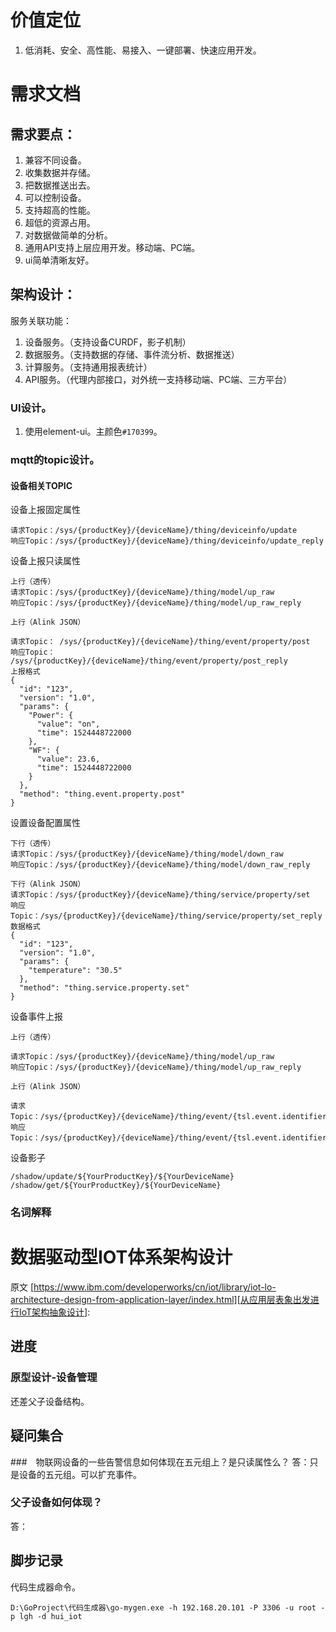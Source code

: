 # 价值定位
1. 低消耗、安全、高性能、易接入、一键部署、快速应用开发。

# 需求文档
## 需求要点：
1. 兼容不同设备。
1. 收集数据并存储。
1. 把数据推送出去。
1. 可以控制设备。
1. 支持超高的性能。
1. 超低的资源占用。
1. 对数据做简单的分析。
1. 通用API支持上层应用开发。移动端、PC端。
1. ui简单清晰友好。

## 架构设计：
服务关联功能：
1. 设备服务。（支持设备CURDF，影子机制）
1. 数据服务。（支持数据的存储、事件流分析、数据推送）
1. 计算服务。（支持通用报表统计）
1. API服务。（代理内部接口，对外统一支持移动端、PC端、三方平台）

### UI设计。
1. 使用element-ui。主颜色`#170399`。


### mqtt的topic设计。

#### 设备相关TOPIC

设备上报固定属性
```
请求Topic：/sys/{productKey}/{deviceName}/thing/deviceinfo/update
响应Topic：/sys/{productKey}/{deviceName}/thing/deviceinfo/update_reply
```
设备上报只读属性
```
上行（透传）
请求Topic：/sys/{productKey}/{deviceName}/thing/model/up_raw
响应Topic：/sys/{productKey}/{deviceName}/thing/model/up_raw_reply

上行（Alink JSON）

请求Topic： /sys/{productKey}/{deviceName}/thing/event/property/post
响应Topic： /sys/{productKey}/{deviceName}/thing/event/property/post_reply
上报格式
{
  "id": "123",
  "version": "1.0",
  "params": {
    "Power": {
      "value": "on",
      "time": 1524448722000
    },
    "WF": {
      "value": 23.6,
      "time": 1524448722000
    }
  },
  "method": "thing.event.property.post"
}
```
设置设备配置属性
```
下行（透传）
请求Topic：/sys/{productKey}/{deviceName}/thing/model/down_raw
响应Topic：/sys/{productKey}/{deviceName}/thing/model/down_raw_reply

下行（Alink JSON）
请求Topic：/sys/{productKey}/{deviceName}/thing/service/property/set
响应Topic：/sys/{productKey}/{deviceName}/thing/service/property/set_reply
数据格式
{
  "id": "123",
  "version": "1.0",
  "params": {
    "temperature": "30.5"
  },
  "method": "thing.service.property.set"
}
```
设备事件上报
```
上行（透传）

请求Topic：/sys/{productKey}/{deviceName}/thing/model/up_raw
响应Topic：/sys/{productKey}/{deviceName}/thing/model/up_raw_reply

上行（Alink JSON）

请求Topic：/sys/{productKey}/{deviceName}/thing/event/{tsl.event.identifier}/post
响应Topic：/sys/{productKey}/{deviceName}/thing/event/{tsl.event.identifier}/post_reply
```


设备影子
```
/shadow/update/${YourProductKey}/${YourDeviceName}
/shadow/get/${YourProductKey}/${YourDeviceName}
```


### 名词解释


# 数据驱动型IOT体系架构设计
原文
[https://www.ibm.com/developerworks/cn/iot/library/iot-lo-architecture-design-from-application-layer/index.html][从应用层表象出发进行IoT架构抽象设计]: 


## 进度
### 原型设计-设备管理
还差父子设备结构。

## 疑问集合

###　物联网设备的一些告警信息如何体现在五元组上？是只读属性么？
答：只是设备的五元组。可以扩充事件。

### 父子设备如何体现？
答：

## 脚步记录
代码生成器命令。
```
D:\GoProject\代码生成器\go-mygen.exe -h 192.168.20.101 -P 3306 -u root -p lgh -d hui_iot
```